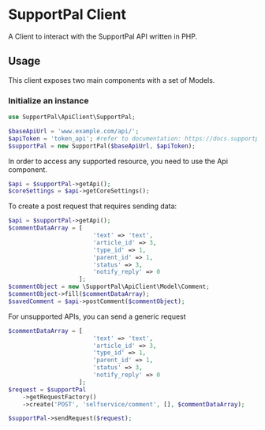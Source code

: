 # SupportPal Client


A Client to interact with the SupportPal API written in PHP.

## Usage

This client exposes two main components with a set of Models.

### Initialize an instance
```php
use SupportPal\ApiClient\SupportPal;

$baseApiUrl = 'www.example.com/api/';
$apiToken = 'token_api'; #refer to documentation: https://docs.supportpal.com/current/API+Tokens
$supportPal = new SupportPal($baseApiUrl, $apiToken);
```

In order to access any supported resource, you need to use the Api component.
```php
$api = $supportPal->getApi();
$coreSettings = $api->getCoreSettings();
``` 

To create a post request that requires sending data:

```php
$api = $supportPal->getApi();
$commentDataArray = [
                        'text' => 'text',
                        'article_id' => 3,
                        'type_id' => 1,
                        'parent_id' => 1,
                        'status' => 3,
                        'notify_reply' => 0
                    ];
$commentObject = new \SupportPal\ApiClient\Model\Comment;
$commentObject->fill($commentDataArray);
$savedComment = $api->postComment($commentObject);
```

For unsupported APIs, you can send a generic request
```php
$commentDataArray = [
                        'text' => 'text',
                        'article_id' => 3,
                        'type_id' => 1,
                        'parent_id' => 1,
                        'status' => 3,
                        'notify_reply' => 0
                    ];
$request = $supportPal
    ->getRequestFactory()
    ->create('POST', 'selfservice/comment', [], $commentDataArray);

$supportPal->sendRequest($request);
```
